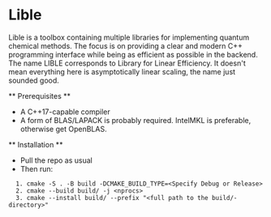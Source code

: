 # Lible
Lible is a toolbox containing multiple libraries for implementing quantum chemical methods. The focus is on providing a clear and modern C++ programming interface while being as efficient as possible in the backend. The name LIBLE corresponds to Library for Linear Efficiency. It doesn't mean everything here is asymptotically linear scaling, the name just sounded good.

** Prerequisites **
  - A C++17-capable compiler
  - A form of BLAS/LAPACK is probably required. IntelMKL is preferable, otherwise get OpenBLAS.

** Installation **
  - Pull the repo as usual
  - Then run:
  ```
    1. cmake -S . -B build -DCMAKE_BUILD_TYPE=<Specify Debug or Release>
    2. cmake --build build/ -j <nprocs>
    3. cmake --install build/ --prefix "<full path to the build/-directory>"
  ```
